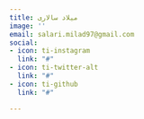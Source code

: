 ```yaml
---
title: میلاد سالاری
image: ''
email: salari.milad97@gmail.com
social:
- icon: ti-instagram
  link: "#"
- icon: ti-twitter-alt
  link: "#"
- icon: ti-github
  link: "#"

---
```

